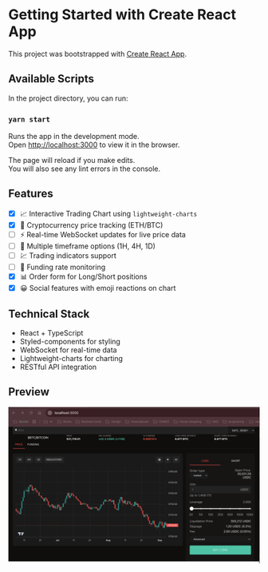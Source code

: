 # Getting Started with Create React App

This project was bootstrapped with [Create React App](https://github.com/facebook/create-react-app).

## Available Scripts

In the project directory, you can run:

### `yarn start`

Runs the app in the development mode.\
Open [http://localhost:3000](http://localhost:3000) to view it in the browser.

The page will reload if you make edits.\
You will also see any lint errors in the console.

## Features

- [x] 📈 Interactive Trading Chart using `lightweight-charts`
- [x] 💱 Cryptocurrency price tracking (ETH/BTC)
- [ ] ⚡ Real-time WebSocket updates for live price data
- [ ] 🎯 Multiple timeframe options (1H, 4H, 1D)
- [ ] 💹 Trading indicators support
- [ ] 🔄 Funding rate monitoring
- [x] 📊 Order form for Long/Short positions
- [x] 😀 Social features with emoji reactions on chart

## Technical Stack

- React + TypeScript
- Styled-components for styling
- WebSocket for real-time data
- Lightweight-charts for charting
- RESTful API integration

## Preview

![App Preview](./preview.png)
